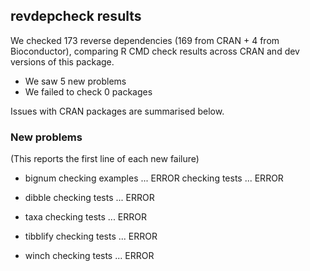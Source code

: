 ## revdepcheck results

We checked 173 reverse dependencies (169 from CRAN + 4 from Bioconductor), comparing R CMD check results across CRAN and dev versions of this package.

 * We saw 5 new problems
 * We failed to check 0 packages

Issues with CRAN packages are summarised below.

### New problems
(This reports the first line of each new failure)

* bignum
  checking examples ... ERROR
  checking tests ... ERROR

* dibble
  checking tests ... ERROR

* taxa
  checking tests ... ERROR

* tibblify
  checking tests ... ERROR

* winch
  checking tests ... ERROR

